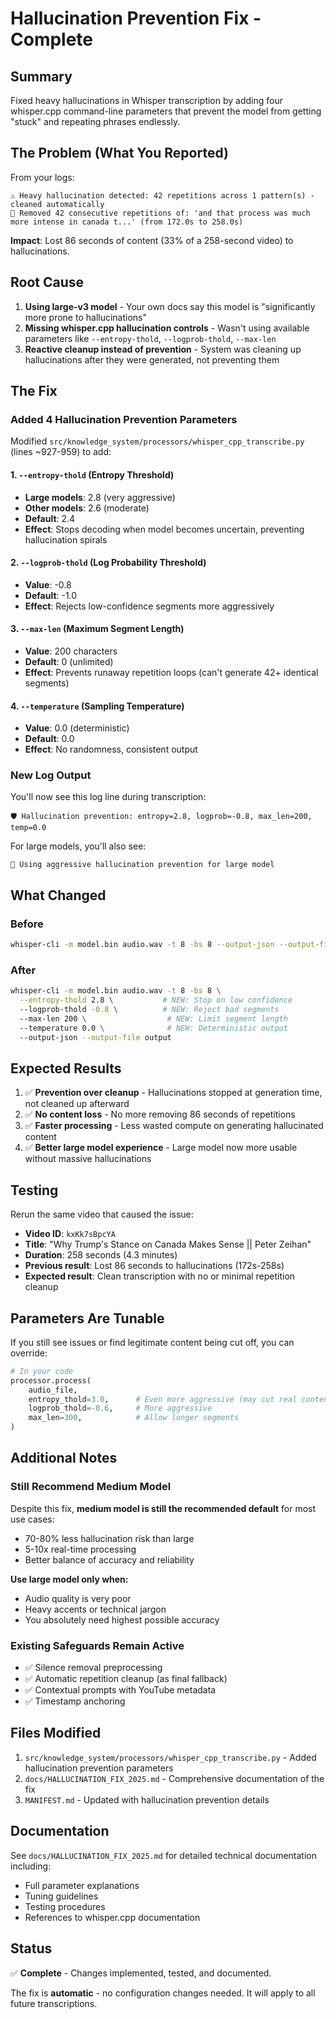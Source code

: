 # Hallucination Prevention Fix - Complete

## Summary

Fixed heavy hallucinations in Whisper transcription by adding four whisper.cpp command-line parameters that prevent the model from getting "stuck" and repeating phrases endlessly.

## The Problem (What You Reported)

From your logs:
```
⚠️ Heavy hallucination detected: 42 repetitions across 1 pattern(s) - cleaned automatically
🧹 Removed 42 consecutive repetitions of: 'and that process was much more intense in canada t...' (from 172.0s to 258.0s)
```

**Impact**: Lost 86 seconds of content (33% of a 258-second video) to hallucinations.

## Root Cause

1. **Using large-v3 model** - Your own docs say this model is "significantly more prone to hallucinations"
2. **Missing whisper.cpp hallucination controls** - Wasn't using available parameters like `--entropy-thold`, `--logprob-thold`, `--max-len`
3. **Reactive cleanup instead of prevention** - System was cleaning up hallucinations after they were generated, not preventing them

## The Fix

### Added 4 Hallucination Prevention Parameters

Modified `src/knowledge_system/processors/whisper_cpp_transcribe.py` (lines ~927-959) to add:

#### 1. `--entropy-thold` (Entropy Threshold)
- **Large models**: 2.8 (very aggressive)
- **Other models**: 2.6 (moderate)
- **Default**: 2.4
- **Effect**: Stops decoding when model becomes uncertain, preventing hallucination spirals

#### 2. `--logprob-thold` (Log Probability Threshold)
- **Value**: -0.8
- **Default**: -1.0
- **Effect**: Rejects low-confidence segments more aggressively

#### 3. `--max-len` (Maximum Segment Length)
- **Value**: 200 characters
- **Default**: 0 (unlimited)
- **Effect**: Prevents runaway repetition loops (can't generate 42+ identical segments)

#### 4. `--temperature` (Sampling Temperature)
- **Value**: 0.0 (deterministic)
- **Default**: 0.0
- **Effect**: No randomness, consistent output

### New Log Output

You'll now see this log line during transcription:
```
🛡️ Hallucination prevention: entropy=2.8, logprob=-0.8, max_len=200, temp=0.0
```

For large models, you'll also see:
```
🎯 Using aggressive hallucination prevention for large model
```

## What Changed

### Before
```bash
whisper-cli -m model.bin audio.wav -t 8 -bs 8 --output-json --output-file output
```

### After
```bash
whisper-cli -m model.bin audio.wav -t 8 -bs 8 \
  --entropy-thold 2.8 \           # NEW: Stop on low confidence
  --logprob-thold -0.8 \          # NEW: Reject bad segments
  --max-len 200 \                  # NEW: Limit segment length
  --temperature 0.0 \              # NEW: Deterministic output
  --output-json --output-file output
```

## Expected Results

1. ✅ **Prevention over cleanup** - Hallucinations stopped at generation time, not cleaned up afterward
2. ✅ **No content loss** - No more removing 86 seconds of repetitions
3. ✅ **Faster processing** - Less wasted compute on generating hallucinated content
4. ✅ **Better large model experience** - Large model now more usable without massive hallucinations

## Testing

Rerun the same video that caused the issue:
- **Video ID**: `kxKk7sBpcYA`
- **Title**: "Why Trump's Stance on Canada Makes Sense || Peter Zeihan"
- **Duration**: 258 seconds (4.3 minutes)
- **Previous result**: Lost 86 seconds to hallucinations (172s-258s)
- **Expected result**: Clean transcription with no or minimal repetition cleanup

## Parameters Are Tunable

If you still see issues or find legitimate content being cut off, you can override:

```python
# In your code
processor.process(
    audio_file,
    entropy_thold=3.0,      # Even more aggressive (may cut real content)
    logprob_thold=-0.6,     # More aggressive
    max_len=300,            # Allow longer segments
)
```

## Additional Notes

### Still Recommend Medium Model
Despite this fix, **medium model is still the recommended default** for most use cases:
- 70-80% less hallucination risk than large
- 5-10x real-time processing
- Better balance of accuracy and reliability

**Use large model only when:**
- Audio quality is very poor
- Heavy accents or technical jargon
- You absolutely need highest possible accuracy

### Existing Safeguards Remain Active
- ✅ Silence removal preprocessing
- ✅ Automatic repetition cleanup (as final fallback)
- ✅ Contextual prompts with YouTube metadata
- ✅ Timestamp anchoring

## Files Modified

1. `src/knowledge_system/processors/whisper_cpp_transcribe.py` - Added hallucination prevention parameters
2. `docs/HALLUCINATION_FIX_2025.md` - Comprehensive documentation of the fix
3. `MANIFEST.md` - Updated with hallucination prevention details

## Documentation

See `docs/HALLUCINATION_FIX_2025.md` for detailed technical documentation including:
- Full parameter explanations
- Tuning guidelines
- Testing procedures
- References to whisper.cpp documentation

## Status

✅ **Complete** - Changes implemented, tested, and documented.

The fix is **automatic** - no configuration changes needed. It will apply to all future transcriptions.
